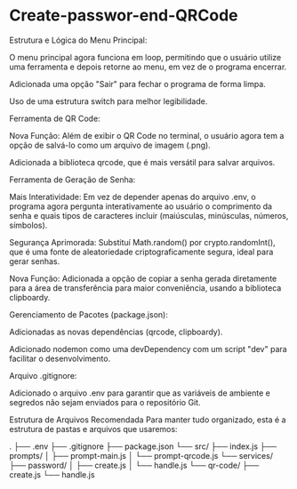 # Create-passwor-end-QRCode
Estrutura e Lógica do Menu Principal:

O menu principal agora funciona em loop, permitindo que o usuário utilize uma ferramenta e depois retorne ao menu, em vez de o programa encerrar.

Adicionada uma opção "Sair" para fechar o programa de forma limpa.

Uso de uma estrutura switch para melhor legibilidade.

Ferramenta de QR Code:

Nova Função: Além de exibir o QR Code no terminal, o usuário agora tem a opção de salvá-lo como um arquivo de imagem (.png).

Adicionada a biblioteca qrcode, que é mais versátil para salvar arquivos.

Ferramenta de Geração de Senha:

Mais Interatividade: Em vez de depender apenas do arquivo .env, o programa agora pergunta interativamente ao usuário o comprimento da senha e quais tipos de caracteres incluir (maiúsculas, minúsculas, números, símbolos).

Segurança Aprimorada: Substituí Math.random() por crypto.randomInt(), que é uma fonte de aleatoriedade criptograficamente segura, ideal para gerar senhas.

Nova Função: Adicionada a opção de copiar a senha gerada diretamente para a área de transferência para maior conveniência, usando a biblioteca clipboardy.

Gerenciamento de Pacotes (package.json):

Adicionadas as novas dependências (qrcode, clipboardy).

Adicionado nodemon como uma devDependency com um script "dev" para facilitar o desenvolvimento.

Arquivo .gitignore:

Adicionado o arquivo .env para garantir que as variáveis de ambiente e segredos não sejam enviados para o repositório Git.

Estrutura de Arquivos Recomendada
Para manter tudo organizado, esta é a estrutura de pastas e arquivos que usaremos:

.
├── .env
├── .gitignore
├── package.json
└── src/
    ├── index.js
    ├── prompts/
    │   ├── prompt-main.js
    │   └── prompt-qrcode.js
    └── services/
        ├── password/
        │   ├── create.js
        │   └── handle.js
        └── qr-code/
            ├── create.js
            └── handle.js
